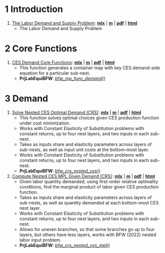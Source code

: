# 1  Introduction

1. [The Labor Demand and Supply Problem](https://fanwangecon.github.io/PrjLabEquiBFW/PrjLabEquiBFW/doc/intro/htmlpdfm/bfwx_intro.html): [**mlx**](https://github.com/FanWangEcon/PrjLabEquiBFW/blob/main/PrjLabEquiBFW/doc/intro/bfwx_intro.mlx) \| [**m**](https://github.com/FanWangEcon/PrjLabEquiBFW/blob/main/PrjLabEquiBFW/doc/intro/htmlpdfm/bfwx_intro.m) \| [**pdf**](https://github.com/FanWangEcon/PrjLabEquiBFW/blob/main/PrjLabEquiBFW/doc/intro/htmlpdfm/bfwx_intro.pdf) \| [**html**](https://fanwangecon.github.io/PrjLabEquiBFW/PrjLabEquiBFW/doc/intro/htmlpdfm/bfwx_intro.html)
	+ The Labor Demand and Supply Problem

# 2  Core Functions

1. [CES Demand Core Functions](https://fanwangecon.github.io/PrjLabEquiBFW/PrjLabEquiBFW/doc/func/htmlpdfm/bfwx_mp_func_demand.html): [**mlx**](https://github.com/FanWangEcon/PrjLabEquiBFW/blob/main/PrjLabEquiBFW/doc/func/bfwx_mp_func_demand.mlx) \| [**m**](https://github.com/FanWangEcon/PrjLabEquiBFW/blob/main/PrjLabEquiBFW/doc/func/htmlpdfm/bfwx_mp_func_demand.m) \| [**pdf**](https://github.com/FanWangEcon/PrjLabEquiBFW/blob/main/PrjLabEquiBFW/doc/func/htmlpdfm/bfwx_mp_func_demand.pdf) \| [**html**](https://fanwangecon.github.io/PrjLabEquiBFW/PrjLabEquiBFW/doc/func/htmlpdfm/bfwx_mp_func_demand.html)
	+ This function generates a container map with key CES demand-side equation for a particular sub-nest.
	+ **PrjLabEquiBFW**: *[bfw_mp_func_demand()](https://github.com/FanWangEcon/PrjLabEquiBFW/blob/main/PrjLabEquiBFW/func/bfw_mp_func_demand.m)*

# 3  Demand

1. [Solve Nested CES Optimal Demand (CRS)](https://fanwangecon.github.io/PrjLabEquiBFW/PrjLabEquiBFW/doc/solvedemand/htmlpdfm/bfwx_crs_nested_ces.html): [**mlx**](https://github.com/FanWangEcon/PrjLabEquiBFW/blob/main/PrjLabEquiBFW/doc/solvedemand/bfwx_crs_nested_ces.mlx) \| [**m**](https://github.com/FanWangEcon/PrjLabEquiBFW/blob/main/PrjLabEquiBFW/doc/solvedemand/htmlpdfm/bfwx_crs_nested_ces.m) \| [**pdf**](https://github.com/FanWangEcon/PrjLabEquiBFW/blob/main/PrjLabEquiBFW/doc/solvedemand/htmlpdfm/bfwx_crs_nested_ces.pdf) \| [**html**](https://fanwangecon.github.io/PrjLabEquiBFW/PrjLabEquiBFW/doc/solvedemand/htmlpdfm/bfwx_crs_nested_ces.html)
	+ This function solves optimal choices given CES production function under cost minimization.
	+ Works with Constant Elasticity of Substitution problems with constant returns, up to four nest layers, and two inputs in each sub-nest.
	+ Takes as inputs share and elasticity parameters across layers of sub-nests, as well as input unit costs at the bottom-most layer.
	+ Works with Constant Elasticity of Substitution problems with constant returns, up to four nest layers, and two inputs in each sub-nest.
	+ **PrjLabEquiBFW**: *[bfw_crs_nested_ces()](https://github.com/FanWangEcon/PrjLabEquiBFW/blob/main/PrjLabEquiBFW/solvedemand/bfw_crs_nested_ces.m)*
2. [Compute Nested CES MPL Given Demand (CRS)](https://fanwangecon.github.io/PrjLabEquiBFW/PrjLabEquiBFW/doc/solvedemand/htmlpdfm/bfwx_crs_nested_ces_mpl.html): [**mlx**](https://github.com/FanWangEcon/PrjLabEquiBFW/blob/main/PrjLabEquiBFW/doc/solvedemand/bfwx_crs_nested_ces_mpl.mlx) \| [**m**](https://github.com/FanWangEcon/PrjLabEquiBFW/blob/main/PrjLabEquiBFW/doc/solvedemand/htmlpdfm/bfwx_crs_nested_ces_mpl.m) \| [**pdf**](https://github.com/FanWangEcon/PrjLabEquiBFW/blob/main/PrjLabEquiBFW/doc/solvedemand/htmlpdfm/bfwx_crs_nested_ces_mpl.pdf) \| [**html**](https://fanwangecon.github.io/PrjLabEquiBFW/PrjLabEquiBFW/doc/solvedemand/htmlpdfm/bfwx_crs_nested_ces_mpl.html)
	+ Given labor quantity demanded, using first-order relative optimality conditions, find the marginal product of labor given CES production function.
	+ Takes as inputs share and elasticity parameters across layers of sub-nests, as well as quantity demanded at each bottom-most CES nest layer.
	+ Works with Constant Elasticity of Substitution problems with constant returns, up to four nest layers, and two inputs in each sub-nest.
	+ Allows for uneven branches, so that some branches go up to four layers, but others have less layers, works with BFW (2022) nested labor input problem.
	+ **PrjLabEquiBFW**: *[bfw_crs_nested_ces_mpl()](https://github.com/FanWangEcon/PrjLabEquiBFW/blob/main/PrjLabEquiBFW/solvedemand/bfw_crs_nested_ces_mpl.m)*

